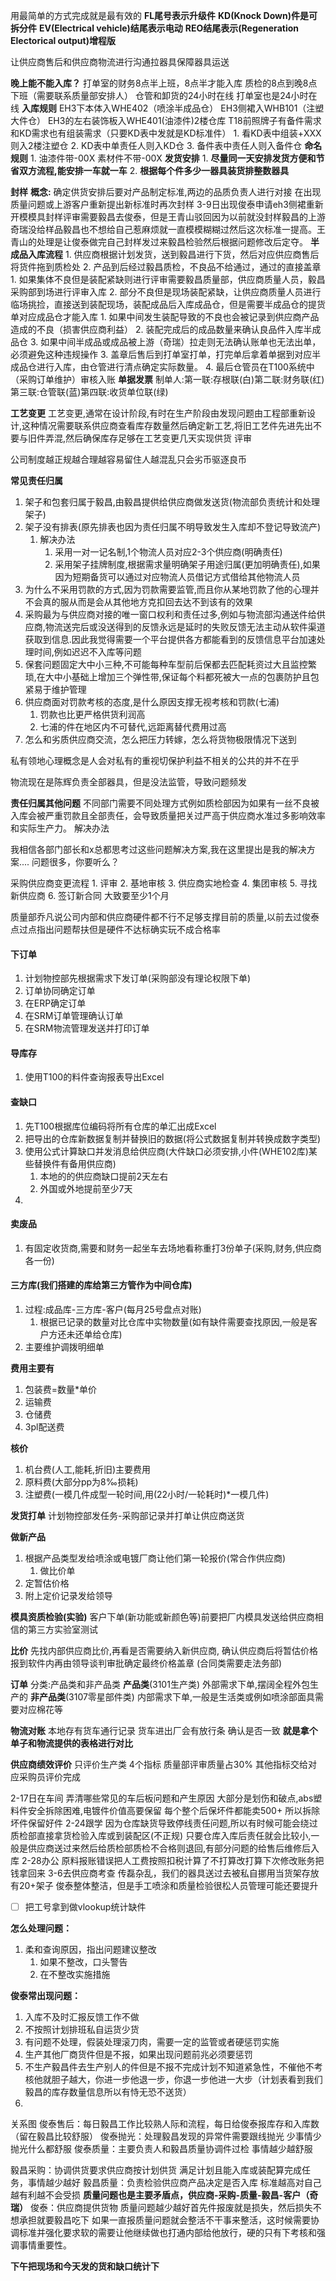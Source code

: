 用最简单的方式完成就是最有效的
**FL尾号表示升级件**
**KD(Knock Down)件是可拆分件**
**EV(Electrical vehicle)结尾表示电动**
**REO结尾表示(Regeneration Electorical output)增程版**

让供应商售后和供应商物流进行沟通拉器具保障器具运送

**晚上能不能入库？**
	打单室的财务8点半上班，8点半才能入库
	质检的8点到晚8点下班（需要联系质量部安排人）
	仓管和卸货的24小时在线
	打单室也是24小时在线
**入库规则**
	EH3下本体入WHE402（喷涂半成品仓）
	EH3侧裙入WHB101（注塑大件仓）
	EH3的左右装饰板入WHE401(油漆件)2楼仓库
	T18前照牌子有备件需求和KD需求也有组装需求（只要KD表中发就是KD标准件）
		1. 看KD表中组装+XXX则入2楼注塑仓
		2. KD表中单责任人则入KD仓
		3. 备件表中责任人则入备件仓
**命名规则**
	1. 油漆件带-00X   素材件不带-00X
**发货安排**
	1. **尽量同一天安排发货方便和节省双方流程,能安排一车就一车**
	2. **根据每个件多少一器具装货排整数器具**

**封样**
	**概念:**
		确定供货安排后要对产品制定标准,两边的品质负责人进行对接
	在出现质量问题或上游客户重新提出新标准时再次封样
	3-9日出现俊泰申请eh3侧裙重新开模模具封样评审需要毅昌去俊泰，但是王青山驳回因为以前就没封样毅昌的上游奇瑞没给样品毅昌也不想给自己惹麻烦就一直模模糊糊过然后这次标准一提高。王青山的处理是让俊泰做完自己封样发过来毅昌检验然后根据问题修改后定夺。
**半成品入库流程**
	1. 供应商根据计划发货，送到毅昌进行下货，然后对应供应商售后将货件拖到质检处
	2. 产品到后经过毅昌质检，不良品不给通过，通过的直接盖章
		1. 如果集体不良但是装配紧缺则进行评审需要毅昌质量部，供应商质量人员，毅昌采购部到场进行评审入库
		2. 部分不良但是现场装配紧缺，让供应商质量人员进行临场挑捡，直接送到装配现场，装配成品后入库成品仓，但是需要半成品仓的提货单对应成品仓才能入库
			1. 如果中间发生装配导致的不良也会被记录到供应商产品造成的不良（损害供应商利益）
			2. 装配完成后的成品数量来确认良品件入库半成品仓
			3. 如果中间半成品或成品被上游（奇瑞）拉走则无法确认账单也无法出单，必须避免这种违规操作
	3. 盖章后售后到打单室打单，打完单后拿着单据到对应半成品仓进行入库，由仓管进行清点确定实际数量。
	4. 最后仓管员在T100系统中（采购订单维护）审核入账
**单据发票**
制单人:第一联:存根联(白)第二联:财务联(红)第三联:仓管联(蓝)第四联:收货单位联(绿)

**工艺变更**
	工艺变更,通常在设计阶段,有时在生产阶段由发现问题由工程部重新设计,这种情况需要联系供应商查看库存数量然后确定新工艺,将旧工艺件先进先出不要与旧件弄混,然后确保库存足够在工艺变更几天实现供货
评审

公司制度越正规越合理越容易留住人越混乱只会劣币驱逐良币

**常见责任归属**
1. 架子和包套归属于毅昌,由毅昌提供给供应商做发送货(物流部负责统计和处理架子)
2. 架子没有排表(原先排表也因为责任归属不明导致发生入库却不登记导致流产)
	1. 解决办法
		1. 采用一对一记名制,1个物流人员对应2-3个供应商(明确责任)
		1. 采用架子挂牌制度,根据需求量明确架子用途归属(更加明确责任),如果因为短期备货可以通过对应物流人员借记方式借给其他物流人员
3. 为什么不采用罚款的方式,因为罚款需要监管,而且你从某地罚款了他的心理并不会真的服从而是会从其他地方克扣回去达不到该有的效果
4. 采购最为与供应商对接的唯一窗口权利和责任过多,例如与物流部沟通送件给供应商,物流送完后或没送得到的反馈永远是延时的失败反馈无法主动从软件渠道获取到信息.因此我觉得需要一个平台提供各方都能看到的反馈信息平台加速处理时间,例如迟迟不入库等问题
5. 保套问题固定大中小三种,不可能每种车型前后保都去匹配耗资过大且监控繁琐,在大中小基础上增加三个弹性带,保证每个料都死被大一点的包裹防护且包紧易于维护管理
6. 供应商面对罚款考核的态度,是什么原因支撑无视考核和罚款(七浦)
	1. 罚款也比更严格供货利润高
	2. 七浦的件在地区内不可替代,远距离替代费用过高
7. 怎么和劣质供应商交流，怎么把压力转嫁，怎么将货物极限情况下送到



私有领地心理概念是人会对私有的重视切保护利益不相关的公共的并不在乎

物流现在是陈辉负责全部器具，但是没法监管，导致问题频发


**责任归属其他问题**
	不同部门需要不同处理方式例如质检部因为如果有一丝不良被入库会被严重罚款且全部责任，会导致质量把关过严高于供应商水准过多影响效率和实际生产力。
	解决办法
		

我相信各部门部长和x总都思考过这些问题解决方案,我在这里提出是我的解决方案....
问题很多，你要听么？

采购供应商变更流程
	1. 评审
	2. 基地审核
	3. 供应商实地检查
	4. 集团审核
	5. 寻找新供应商
	6. 签订新合同
	大致要至少1个月


质量部乔凡说公司内部和供应商硬件都不行不足够支撑目前的质量,以前去过俊泰点过点指出问题帮扶但是硬件不达标确实玩不成合格率















#### 下订单
1. 计划物控部先根据需求下发订单(采购部没有理论权限下单)
2. 订单协同确定订单
3. 在ERP确定订单
4. 在SRM订单管理确认订单
5. 在SRM物流管理发送并打印订单
#### 导库存
1. 使用T100的料件查询报表导出Excel
#### 查缺口
1. 先T100根据库位编码将所有仓库的单汇出成Excel
2. 把导出的仓库新数据复制并替换旧的数据(将公式数据复制并转换成数字类型)
3. 使用公式计算缺口并发消息给供应商(大件缺口必须安排,小件(WHE102库)某些替换件有备用供应商)
	1. 本地的的供应商缺口提前2天左右
	2. 外国或外地提前至少7天
4. 
#### 卖废品
1. 有固定收货商,需要和财务一起坐车去场地看称重打3份单子(采购,财务,供应商各一份)
#### 三方库(我们搭建的库给第三方管作为中间仓库)
1. 过程:成品库-三方库-客户(每月25号盘点对账)
	1. 根据已记录的数量对比仓库中实物数量(如有缺件需要查找原因,一般是客户方还未还单给仓库)
2. 主要维护调拨明细单

**费用主要有**
1. 包装费=数量\*单价
2. 运输费
3. 仓储费
4. 3pl配送费

**核价**
1. 机台费(人工,能耗,折旧)主要费用
2. 原料费(大部分pp为8‰损耗)
3. 注塑费(一模几件成型一轮时间,用(22小时/一轮耗时)\*一模几件)

**发货打单**
计划物控部发任务-采购部记录并打单让供应商送货

**做新产品**
1. 根据产品类型发给喷涂或电镀厂商让他们第一轮报价(常合作供应商)
	1. 做比价单
2. 定暂估价格
3. 附上定价记录发给领导

**模具资质检验(实验)**
	客户下单(新功能或新颜色等)前要把厂内模具发送给供应商相信的第三方实验室测试

**比价**
先找内部供应商比价,再看是否需要纳入新供应商,
确认供应商后将暂估价格报到软件内再由领导谈判审批确定最终价格盖章
(合同类需要走法务部)

**订单**
	分类:产品类和非产品类
		**产品类**(3101生产类)
			外部需求下单,摆阔全程外包生产的
		**非产品类**(3107零星部件类)
			内部需求下单,一般是生活类或例如喷涂部面具需要对应棉花等

**物流对账**
	本地存有货车通行记录
	货车进出厂会有放行条
	确认是否一致
	**就是拿个单子和物流提供的表格进行对比**

**供应商绩效评价**
	只评价生产类
	4个指标
	质量部评审质量占30%
	其他指标交给对应采购员评价完成


2-17日在车间
	弄清哪些常见的车后板问题和产生原因 大部分是划伤和破点,abs塑料件安全拆除困难,电镀件价值高要保留 每个整个后保坏件都能卖500+ 所以拆除坏件保留好件
2-24跟学
	因为仓库缺货导致停线责任问题,所以有时候可能会绕过质检部直接拿货检验入库或到装配区(不正规)
	只要仓库入库后责任就会比较小,一般是供应商送过来然后给质检部质检不合格则退回,有部分问题的给售后维修后入库
2-28办公
	原料报账错误把人工费按照扣税计算了不打算改打算下次修改账务把钱拿回来
3-6去供应商考查
	传磊杂乱，我们的器具送过去被私自挪用当货架存放有20+架子
	俊泰整体整洁，但是手工喷涂和质量检验很松人员管理可能还要提升
- [ ] 把工号拿到做vlookup统计缺件



**怎么处理问题：**
1. 柔和查询原因，指出问题建议整改
	1. 如果不整改，口头警告
	2. 在不整改实施措施


**俊泰常出现问题：**
1. 入库不及时汇报反馈工作不做
2. 不按照计划排班私自运货少货
3. 有问题不处理，假装处理滚刀肉，需要一定的监管或者硬惩罚实施
4. 生产其他厂商货件但是不报，如果出现问题前兆必须要惩罚
5. 不生产毅昌件去生产别人的件但是不报不完成计划不知道紧急性，不催他不考核他就胆子越大，你进一步他退一步，你退一步他进一大步（计划表看到我们毅昌的库存数量信息所以有恃无恐不送货）
6. 


关系图
	俊泰售后：每日毅昌工作比较熟人际和流程，每日给俊泰报库存和入库数  
		（留在毅昌比较舒服）
	俊泰抛光：处理毅昌发现的异常件需要跟线抛光
		少事情少抛光什么都舒服
	俊泰质量：主要负责人和毅昌质量协调件过检
		事情越少越舒服

毅昌采购：协调供货要求供应商按计划供货
	满足计划且能入库或装配算完成任务，事情越少越好
毅昌质量：负责检验供应商产品决定是否入库
	标准越高对自己越有利越不会受损
	**质量问题也是主要矛盾点，供应商-采购-质量-毅昌-客户（奇瑞）**
俊泰：供应商提供货物
	质量问题越少越好首先件报废就是损失，然后损失不想承担就要毅昌吃下
	如果一直报质量问题就会整活不干事来整活，这时候需要协调标准并强化要求软的需要让他继续做也打通内部给他放行，硬的只有下考核和强调事情重要性。



**下午把现场和今天发的货和缺口统计下**

